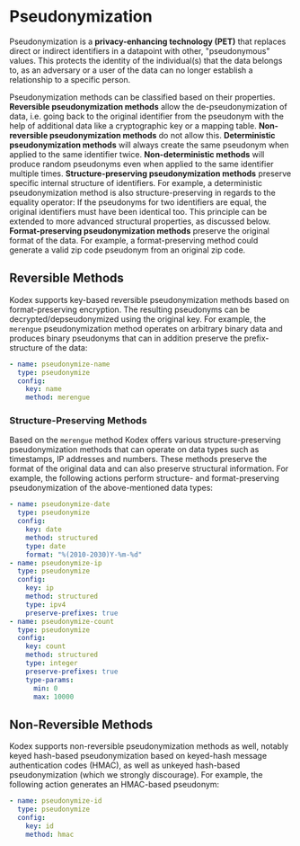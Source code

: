 # Pseudonymization

Pseudonymization is a **privacy-enhancing technology (PET)** that replaces direct or indirect identifiers in a datapoint with other, "pseudonymous" values.
This protects the identity of the individual(s) that the data belongs to, as an adversary or a user of the data can no longer establish a relationship to a specific person.

Pseudonymization methods can be classified based on their properties. **Reversible pseudonymization methods** allow the de-pseudonymization of data, i.e. going back to the original identifier from the pseudonym with the help of additional data like a cryptographic key or a mapping table.
**Non-reversible pseudonymization methods** do not allow this. **Deterministic pseudonymization methods** will always create the same pseudonym when applied to the same identifier twice.
**Non-deterministic methods** will produce random pseudonyms even when applied to the same identifier multiple times.
**Structure-preserving pseudonymization methods** preserve specific internal structure of identifiers.
For example, a deterministic pseudonymization method is also structure-preserving in regards to the equality operator:
If the pseudonyms for two identifiers are equal, the original identifiers must have been identical too.
This principle can be extended to more advanced structural properties, as discussed below.
**Format-preserving pseudonymization methods** preserve the original format of the data.
For example, a format-preserving method could generate a valid zip code pseudonym from an original zip code.

## Reversible Methods

Kodex supports key-based reversible pseudonymization methods based on format-preserving encryption.
The resulting pseudonyms can be decrypted/depseudonymized using the original key. For example, the `merengue` pseudonymization method operates on arbitrary binary data and produces binary pseudonyms that can in addition preserve the prefix-structure of the data:

```yaml
- name: pseudonymize-name
  type: pseudonymize
  config:
    key: name
    method: merengue
```

### Structure-Preserving Methods

Based on the `merengue` method Kodex offers various structure-preserving pseudonymization methods that can operate on data types such as timestamps, IP addresses and numbers. 
These methods preserve the format of the original data and can also preserve structural information.
For example, the following actions perform structure- and format-preserving pseudonymization of the above-mentioned data types:


```yaml
- name: pseudonymize-date
  type: pseudonymize
  config:
    key: date
    method: structured
    type: date
    format: "%(2010-2030)Y-%m-%d"
- name: pseudonymize-ip
  type: pseudonymize
  config:
    key: ip
    method: structured
    type: ipv4
    preserve-prefixes: true
- name: pseudonymize-count
  type: pseudonymize
  config:
    key: count
    method: structured
    type: integer
    preserve-prefixes: true
    type-params:
      min: 0
      max: 10000
```

## Non-Reversible Methods

Kodex supports non-reversible pseudonymization methods as well, notably keyed hash-based pseudonymization based on keyed-hash message authentication codes (HMAC), as well as unkeyed hash-based pseudonymization (which we strongly discourage). For example, the following action generates an HMAC-based pseudonym:

```yaml
- name: pseudonymize-id
  type: pseudonymize
  config:
    key: id
    method: hmac
```
